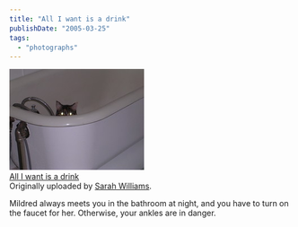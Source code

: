```yaml
---
title: "All I want is a drink"
publishDate: "2005-03-25"
tags: 
  - "photographs"
---
```


[![](images/7431344_ab802bbfaf_m.jpg)](http://www.flickr.com/photos/54325514@N00/7431344/ "photo sharing")  
[All I want is a drink](http://www.flickr.com/photos/54325514@N00/7431344/)  
Originally uploaded by [Sarah Williams](http://www.flickr.com/people/54325514@N00/).

Mildred always meets you in the bathroom at night, and you have to turn on the faucet for her. Otherwise, your ankles are in danger.
